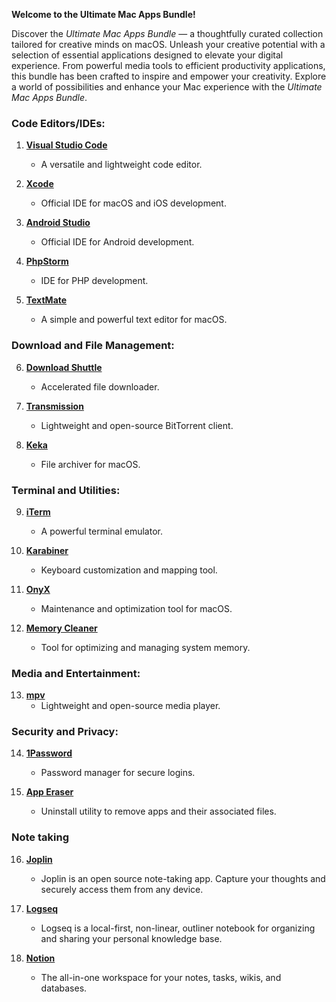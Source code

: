 **Welcome to the Ultimate Mac Apps Bundle!**

Discover the *Ultimate Mac Apps Bundle* — a thoughtfully curated collection tailored for creative minds on macOS. Unleash your creative potential with a selection of essential applications designed to elevate your digital experience. From powerful media tools to efficient productivity applications, this bundle has been crafted to inspire and empower your creativity. Explore a world of possibilities and enhance your Mac experience with the *Ultimate Mac Apps Bundle*.

### Code Editors/IDEs:

1. **[Visual Studio Code](https://code.visualstudio.com/)**
   - A versatile and lightweight code editor.

2. **[Xcode](https://developer.apple.com/xcode/)**
   - Official IDE for macOS and iOS development.

3. **[Android Studio](https://developer.android.com/studio)**
   - Official IDE for Android development.

4. **[PhpStorm](https://www.jetbrains.com/phpstorm/)**
   - IDE for PHP development.

5. **[TextMate](https://macromates.com/)**
   - A simple and powerful text editor for macOS.

### Download and File Management:

6. **[Download Shuttle](https://fiplab.com/apps/download-shuttle-for-mac)**
   - Accelerated file downloader.

7. **[Transmission](https://transmissionbt.com/)**
   - Lightweight and open-source BitTorrent client.

8. **[Keka](https://www.keka.io/en/)**
   - File archiver for macOS.

### Terminal and Utilities:

9. **[iTerm](https://iterm2.com/)**
    - A powerful terminal emulator.

10. **[Karabiner](https://karabiner-elements.pqrs.org/)**
    - Keyboard customization and mapping tool.

11. **[OnyX](https://www.titanium-software.fr/en/onyx.html)**
    - Maintenance and optimization tool for macOS.

12. **[Memory Cleaner](https://nektony.com/memory-cleaner)**
    - Tool for optimizing and managing system memory.

### Media and Entertainment:

13. **[mpv](https://mpv.io/)**
    - Lightweight and open-source media player.

### Security and Privacy:

14. **[1Password](https://1password.com/)**
    - Password manager for secure logins.

15. **[App Eraser](https://github.com/davunt/app-eraser)**
    - Uninstall utility to remove apps and their associated files.
   
### Note taking
16. **[Joplin](https://joplinapp.org/)**
    - Joplin is an open source note-taking app. Capture your thoughts and securely access them from any device.

17. **[Logseq](https://logseq.com/)**
    - Logseq is a local-first, non-linear, outliner notebook for organizing and sharing your personal knowledge base.

18. **[Notion](https://logseq.com/])**
    - The all-in-one workspace for your notes, tasks, wikis, and databases.




